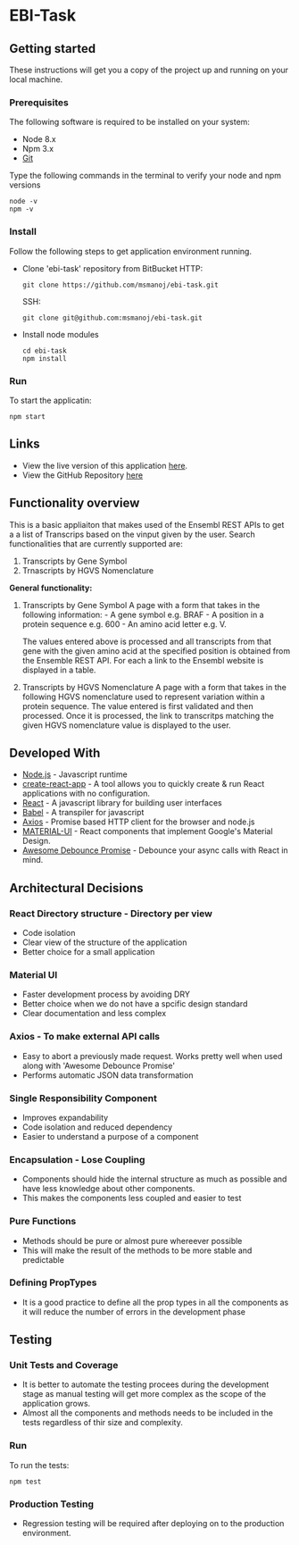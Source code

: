 # EBI-Task

## Getting started

These instructions will get you a copy of the project up and running on your local machine.

### Prerequisites

The following software is required to be installed on your system:

- Node 8.x
- Npm 3.x
- [Git](https://git-scm.com)

Type the following commands in the terminal to verify your node and npm versions

    node -v
    npm -v

### Install

Follow the following steps to get application environment running.

- Clone 'ebi-task' repository from BitBucket
  HTTP:

      git clone https://github.com/msmanoj/ebi-task.git

  SSH:

      git clone git@github.com:msmanoj/ebi-task.git

* Install node modules

      cd ebi-task
      npm install

### Run

To start the applicatin:

    npm start

## Links

- View the live version of this application [here](https://msmanoj.github.io/ebi-task/).
- View the GitHub Repository [here](https://github.com/msmanoj/ebi-task)

## Functionality overview

This is a basic appliaiton that makes used of the Ensembl REST APIs to get a a list of Transcrips based on the vinput given by the user. Search functionalities that are currently supported are:

1. Transcripts by Gene Symbol
2. Trnascripts by HGVS Nomenclature

**General functionality:**

1. Transcripts by Gene Symbol
   A page with a form that takes in the following information: - A gene symbol e.g. BRAF - A position in a protein sequence e.g. 600 - An amino acid letter e.g. V.

   The values entered above is processed and all transcripts from that gene with the given amino acid at the specified position is obtained from the Ensemble REST API. For each a link to the Ensembl website is displayed in a table.

2. Transcripts by HGVS Nomenclature
   A page with a form that takes in the following HGVS nomenclature used to represent variation within a protein sequence. The value entered is first validated and then processed. Once it is processed, the link to transcritps matching the given HGVS nomenclature value is displayed to the user.

## Developed With

- [Node.js](https://nodejs.org/en/) - Javascript runtime
- [create-react-app](https://github.com/facebook/create-react-app) - A tool allows you to quickly create & run React applications with no configuration.
- [React](https://reactjs.org/) - A javascript library for building user interfaces
- [Babel](https://babeljs.io/) - A transpiler for javascript
- [Axios](https://www.npmjs.com/package/axios) - Promise based HTTP client for the browser and node.js
- [MATERIAL-UI](https://material-ui.com/) - React components that implement Google's Material Design.
- [Awesome Debounce Promise](https://github.com/slorber/awesome-debounce-promise/) - Debounce your async calls with React in mind.

## Architectural Decisions

### React Directory structure - Directory per view

- Code isolation
- Clear view of the structure of the application
- Better choice for a small application

### Material UI

- Faster development process by avoiding DRY
- Better choice when we do not have a spcific design standard
- Clear documentation and less complex

### Axios - To make external API calls

- Easy to abort a previously made request. Works pretty well when used along with 'Awesome Debounce Promise'
- Performs automatic JSON data transformation

### Single Responsibility Component

- Improves expandability
- Code isolation and reduced dependency
- Easier to understand a purpose of a component

### Encapsulation - Lose Coupling

- Components should hide the internal structure as much as possible and have less knowledge about other components.
- This makes the components less coupled and easier to test

### Pure Functions

- Methods should be pure or almost pure whereever possible
- This will make the result of the methods to be more stable and predictable

### Defining PropTypes

- It is a good practice to define all the prop types in all the components as it will reduce the number of errors in the development phase

## Testing

### Unit Tests and Coverage

- It is better to automate the testing procees during the development stage as manual testing will get more complex as the scope of the application grows.
- Almost all the components and methods needs to be included in the tests regardless of thir size and complexity.

### Run

To run the tests:

    npm test

### Production Testing

- Regression testing will be required after deploying on to the production environment.
